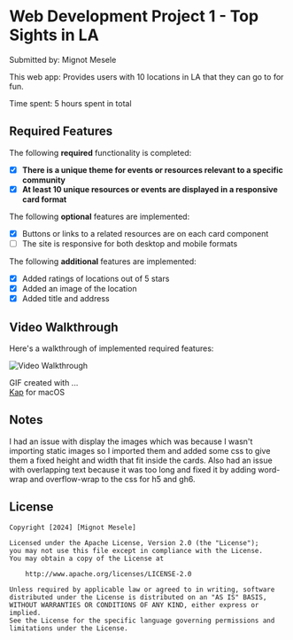 # Web Development Project 1 - Top Sights in LA

Submitted by: Mignot Mesele

This web app: Provides users with 10 locations in LA that they can go to for fun.

Time spent: 5 hours spent in total

## Required Features

The following **required** functionality is completed:

- [X] **There is a unique theme for events or resources relevant to a specific community**
- [X] **At least 10 unique resources or events are displayed in a responsive card format**

The following **optional** features are implemented:

- [X] Buttons or links to a related resources are on each card component
- [ ] The site is responsive for both desktop and mobile formats

The following **additional** features are implemented:

* [X] Added ratings of locations out of 5 stars
* [X] Added an image of the location
* [X] Added title and address

## Video Walkthrough

Here's a walkthrough of implemented required features:

<img src="https://i.imgur.com/edBtdWf.gif" title='Video Walkthrough' width='' alt='Video Walkthrough' />

<!-- Replace this with whatever GIF tool you used! -->
GIF created with ...  
[Kap](https://getkap.co/) for macOS

## Notes

I had an issue with display the images which was because I wasn't importing static images so I imported them and added some css to give them a fixed height and width that fit inside the cards. Also had an issue with overlapping text because it was too long and fixed it by adding word-wrap and overflow-wrap to the css for h5 and gh6.

## License

    Copyright [2024] [Mignot Mesele]

    Licensed under the Apache License, Version 2.0 (the "License");
    you may not use this file except in compliance with the License.
    You may obtain a copy of the License at

        http://www.apache.org/licenses/LICENSE-2.0

    Unless required by applicable law or agreed to in writing, software
    distributed under the License is distributed on an "AS IS" BASIS,
    WITHOUT WARRANTIES OR CONDITIONS OF ANY KIND, either express or implied.
    See the License for the specific language governing permissions and
    limitations under the License.
